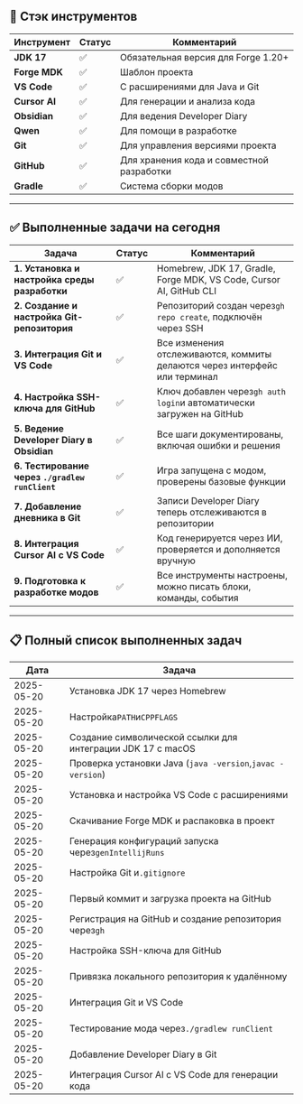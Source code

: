 ## 🧰  Стэк инструментов

|Инструмент|Статус|Комментарий|
|---|---|---|
|**JDK 17**|✅|Обязательная версия для Forge 1.20+|
|**Forge MDK**|✅|Шаблон проекта|
|**VS Code**|✅|С расширениями для Java и Git|
|**Cursor AI**|✅|Для генерации и анализа кода|
|**Obsidian**|✅|Для ведения Developer Diary|
|**Qwen**|✅|Для помощи в разработке|
|**Git**|✅|Для управления версиями проекта|
|**GitHub**|✅|Для хранения кода и совместной разработки|
|**Gradle**|✅|Система сборки модов|

---

## ✅ Выполненные задачи на сегодня

| Задача                                           | Статус | Комментарий                                                                |
| ------------------------------------------------ | ------ | -------------------------------------------------------------------------- |
| **1. Установка и настройка среды разработки**    | ✅      | Homebrew, JDK 17, Gradle, Forge MDK, VS Code, Cursor AI, GitHub CLI        |
| **2. Создание и настройка Git-репозитория**      | ✅      | Репозиторий создан через`gh repo create`, подключён через SSH              |
| **3. Интеграция Git и VS Code**                  | ✅      | Все изменения отслеживаются, коммиты делаются через интерфейс или терминал |
| **4. Настройка SSH-ключа для GitHub**            | ✅      | Ключ добавлен через`gh auth login`и автоматически загружен на GitHub       |
| **5. Ведение Developer Diary в Obsidian**        | ✅      | Все шаги документированы, включая ошибки и решения                         |
| **6. Тестирование  через `./gradlew runClient`** | ✅      | Игра запущена с модом, проверены базовые функции                           |
| **7. Добавление дневника в Git**                 | ✅      | Записи Developer Diary теперь отслеживаются в репозитории                  |
| **8. Интеграция Cursor AI с VS Code**            | ✅      | Код генерируется через ИИ, проверяется и дополняется вручную               |
| **9. Подготовка к разработке модов**             | ✅      | Все инструменты настроены, можно писать блоки, команды, события            |

---
## 📋  Полный список выполненных задач 

| Дата       | Задача                                                      |
| ---------- | ----------------------------------------------------------- |
| 2025-05-20 | Установка JDK 17 через Homebrew                             |
| 2025-05-20 | Настройка`PATH`и`CPPFLAGS`                                  |
| 2025-05-20 | Создание символической ссылки для интеграции JDK 17 с macOS |
| 2025-05-20 | Проверка установки Java (`java -version`,`javac -version`)  |
| 2025-05-20 | Установка и настройка VS Code с расширениями                |
| 2025-05-20 | Скачивание Forge MDK и распаковка в проект                  |
| 2025-05-20 | Генерация конфигураций запуска через`genIntellijRuns`       |
| 2025-05-20 | Настройка Git и`.gitignore`                                 |
| 2025-05-20 | Первый коммит и загрузка проекта на GitHub                  |
| 2025-05-20 | Регистрация на GitHub и создание репозитория через`gh`      |
| 2025-05-20 | Настройка SSH-ключа для GitHub                              |
| 2025-05-20 | Привязка локального репозитория к удалённому                |
| 2025-05-20 | Интеграция Git и VS Code                                    |
| 2025-05-20 | Тестирование мода через`./gradlew runClient`                |
| 2025-05-20 | Добавление Developer Diary в Git                            |
| 2025-05-20 | Интеграция Cursor AI с VS Code для генерации кода           |